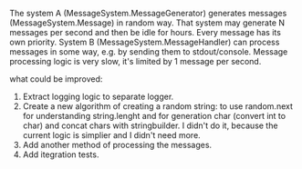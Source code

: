 The system A (MessageSystem.MessageGenerator) generates messages (MessageSystem.Message) in random way.
That system may generate N messages per second and then be idle for hours.
Every message has its own priority.
System B (MessageSystem.MessageHandler) can process messages in some way, e.g. by sending them to stdout/console.
Message processing logic is very slow, it's limited by 1 message per second.


what could be improved:
1. Extract logging logic to separate logger.
2. Create a new algorithm of creating a random string: to use random.next for understanding string.lenght and for generation char (convert int to char) and concat chars with stringbuilder.
I didn't do it, because the current logic is simplier and I didn't need more.
3. Add another method of processing the messages.
4. Add itegration tests.
